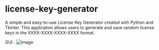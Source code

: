 # license-key-generator
A simple and easy-to-use License Key Generator created with Python and Tkinter. This application allows users to generate and save random license keys in the XXXX-XXXX-XXXX-XXXX format.

GUI :
![image](https://github.com/user-attachments/assets/35e4f797-fe01-4c4d-950a-b5906d19c728)
